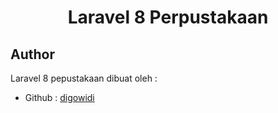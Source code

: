 <h1 align="center">Laravel 8 Perpustakaan</h1>

## Author

Laravel 8 pepustakaan dibuat oleh :

- Github : <a href="https://github.com/digowidi"> digowidi </a>
